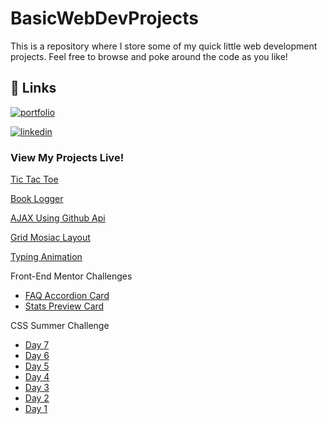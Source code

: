 # BasicWebDevProjects

This is a repository where I store some of my quick little web development projects. Feel free to browse and poke around the code as you like!


## 🔗 Links
[![portfolio](https://img.shields.io/badge/my_portfolio-000?style=for-the-badge&logo=ko-fi&logoColor=white)](https://www.hedgineering.com/)

[![linkedin](https://img.shields.io/badge/linkedin-0A66C2?style=for-the-badge&logo=linkedin&logoColor=white)](https://www.linkedin.com/in/rahul-anant-hegde/)

### View My Projects Live!

[Tic Tac Toe](https://hedgineering-tic-tac-toe.netlify.app)

[Book Logger](https://hedgineering-book-logger.netlify.app)

[AJAX Using Github Api](https://hedgineering-ajax-github-api.netlify.app)

[Grid Mosiac Layout](https://hedgineering-grid-mosiac.netlify.app)

[Typing Animation](https://hedgineering-typing-animation.netlify.app)

Front-End Mentor Challenges
- [FAQ Accordion Card](https://hedgineering-femc-faq-accordion-card.netlify.app)
- [Stats Preview Card](https://hedgineering-femc-stats-preview-card.netlify.app)

CSS Summer Challenge
- [Day 7](https://hedgineering-css-summer-challenge-day7.netlify.app)
- [Day 6](https://hedgineering-css-summer-challenge-day6.netlify.app)
- [Day 5](https://hedgineering-css-summer-challenge-day5.netlify.app)
- [Day 4](https://hedgineering-css-summer-challenge-day4.netlify.app)
- [Day 3](https://hedgineering-css-summer-challenge-day3.netlify.app)
- [Day 2](https://hedgineering-css-summer-challenge-day2.netlify.app)
- [Day 1](https://hedgineering-css-summer-challenge-day1.netlify.app)
